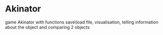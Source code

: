 # Akinator
game Akinator with functions save\load file, visualisation, telling information about the object and comparing 2 objects
